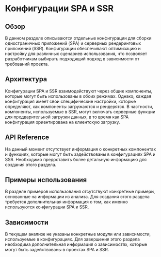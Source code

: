# Конфигурации SPA и SSR

## Обзор
В данном разделе описываются отдельные конфигурации для сборки одностраничных приложений (SPA) и серверных рендеринговых приложений (SSR). Конфигурации обеспечивают оптимизацию и настройку для различных сценариев использования, что позволяет разработчикам выбирать подходящий подход в зависимости от требований проекта.

## Архитектура
Конфигурации SPA и SSR взаимодействуют через общие компоненты, которые могут быть использованы в обоих режимах. Однако, каждая конфигурация имеет свои специфические настройки, которые определяют, как компоненты загружаются и рендерятся. В частности, компоненты, используемые в SSR, могут включать серверные функции для предварительной загрузки данных, в то время как SPA конфигурация ориентирована на клиентскую загрузку.

## API Reference
На данный момент отсутствует информация о конкретных компонентах и функциях, которые могут быть задействованы в конфигурациях SPA и SSR. Необходимо предоставить более детальную информацию для создания этого раздела.

## Примеры использования
В разделе примеров использования отсутствуют конкретные примеры, основанные на информации из анализа. Для создания этого раздела требуется дополнительная информация о том, как именно используются конфигурации SPA и SSR.

## Зависимости
В текущем анализе не указаны конкретные модули или зависимости, используемые в конфигурациях. Для завершения этого раздела необходима дополнительная информация о зависимостях, которые могут быть задействованы в проектах SPA и SSR.